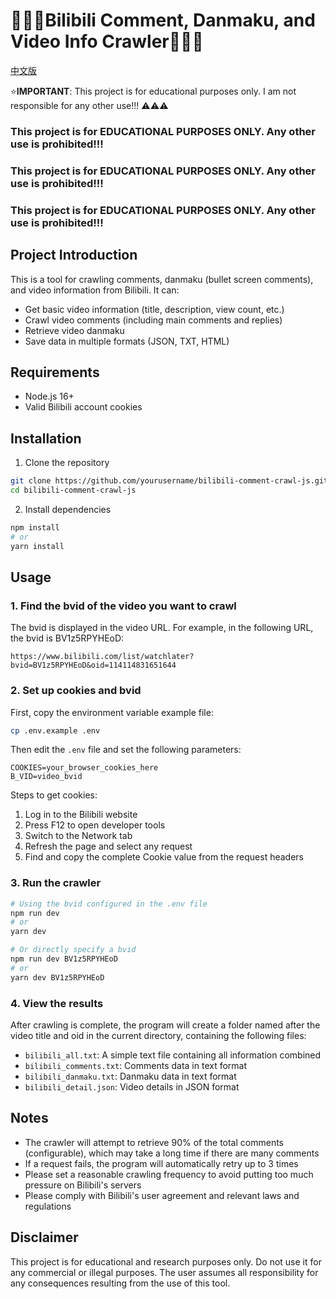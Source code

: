 # &#x1F308;&#x1F308;&#x1F308;Bilibili Comment, Danmaku, and Video Info Crawler&#x1F308;&#x1F308;&#x1F308;

[中文版](README.md)

⭐**IMPORTANT**: This project is for educational purposes only. I am not responsible for any other use!!! ⚠⚠⚠

### This project is for EDUCATIONAL PURPOSES ONLY. Any other use is prohibited!!!

### This project is for EDUCATIONAL PURPOSES ONLY. Any other use is prohibited!!!

### This project is for EDUCATIONAL PURPOSES ONLY. Any other use is prohibited!!!

## Project Introduction

This is a tool for crawling comments, danmaku (bullet screen comments), and video information from Bilibili. It can:

- Get basic video information (title, description, view count, etc.)
- Crawl video comments (including main comments and replies)
- Retrieve video danmaku
- Save data in multiple formats (JSON, TXT, HTML)

## Requirements

- Node.js 16+
- Valid Bilibili account cookies

## Installation

1. Clone the repository

```bash
git clone https://github.com/yourusername/bilibili-comment-crawl-js.git
cd bilibili-comment-crawl-js
```

2. Install dependencies

```bash
npm install
# or
yarn install
```

## Usage

### 1. Find the bvid of the video you want to crawl

The bvid is displayed in the video URL. For example, in the following URL, the bvid is BV1z5RPYHEoD:

```
https://www.bilibili.com/list/watchlater?bvid=BV1z5RPYHEoD&oid=114114831651644
```

### 2. Set up cookies and bvid

First, copy the environment variable example file:

```bash
cp .env.example .env
```

Then edit the `.env` file and set the following parameters:

```
COOKIES=your_browser_cookies_here
B_VID=video_bvid
```

Steps to get cookies:

1. Log in to the Bilibili website
2. Press F12 to open developer tools
3. Switch to the Network tab
4. Refresh the page and select any request
5. Find and copy the complete Cookie value from the request headers

### 3. Run the crawler

```bash
# Using the bvid configured in the .env file
npm run dev
# or
yarn dev

# Or directly specify a bvid
npm run dev BV1z5RPYHEoD
# or
yarn dev BV1z5RPYHEoD
```

### 4. View the results

After crawling is complete, the program will create a folder named after the video title and oid in the current directory, containing the following files:

- `bilibili_all.txt`: A simple text file containing all information combined
- `bilibili_comments.txt`: Comments data in text format
- `bilibili_danmaku.txt`: Danmaku data in text format
- `bilibili_detail.json`: Video details in JSON format

## Notes

- The crawler will attempt to retrieve 90% of the total comments (configurable), which may take a long time if there are many comments
- If a request fails, the program will automatically retry up to 3 times
- Please set a reasonable crawling frequency to avoid putting too much pressure on Bilibili's servers
- Please comply with Bilibili's user agreement and relevant laws and regulations

## Disclaimer

This project is for educational and research purposes only. Do not use it for any commercial or illegal purposes. The user assumes all responsibility for any consequences resulting from the use of this tool.
